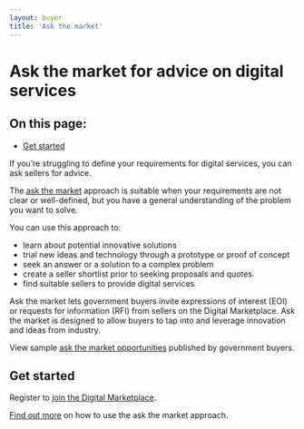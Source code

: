 ```yaml
---
layout: buyer
title: 'Ask the market'
---
```


# Ask the market for advice on digital services

<nav class="au-inpage-nav-links" aria-label="in page navigation">
  <h2 class="au-inpage-nav-links__heading">On this page:</h2>
  <ul class="au-link-list">
    <li><a href="#get-started">Get started</a></li>
  </ul>
</nav>

If you’re struggling to define your requirements for digital services, you can ask sellers for advice.

The <a href="https://marketplace1.zendesk.com/hc/en-gb/articles/360000575036" target="_blank" rel="external">ask the market</a> approach is suitable when your requirements are not clear or well-defined, but you have a general understanding of the problem you want to solve.

You can use this approach to:

- learn about potential innovative solutions
- trial new ideas and technology through a prototype or proof of concept
- seek an answer or a solution to a complex problem
- create a seller shortlist prior to seeking proposals and quotes.
- find suitable sellers to provide digital services

Ask the market lets government buyers invite expressions of interest (EOI) or requests for information (RFI) from sellers on the Digital Marketplace. Ask the market is designed to allow buyers to tap into and leverage innovation and ideas from industry.

View sample <a href="https://marketplace.service.gov.au/2/opportunities?status=live&status=closed&type=atm" target="_blank" rel="external">ask the market opportunities</a> published by government buyers.

## <span name="get-started">Get started</span>

Register to <a href="https://marketplace.service.gov.au/2/signup" target="_blank" rel="external">join the Digital Marketplace</a>.

<a href="https://marketplace1.zendesk.com/hc/en-gb/articles/360000575036" target="_blank" rel="external">Find out more</a> on how to use the ask the market approach.
